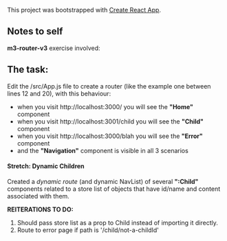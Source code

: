 This project was bootstrapped with [Create React App](https://github.com/facebook/create-react-app).

## Notes to self

**m3-router-v3** exercise involved:

## The task:
Edit the /src/App.js file to create a router (like the example one between lines 12 and 20), with this behaviour:
* when you visit http://localhost:3000/ you will see the __"Home"__ component
* when you visit http://localhost:3001/child you will see the __"Child"__ component
* when you visit http://localhost:3000/blah you will see the __"Error"__ component
* and the __"Navigation"__ component is visible in all 3 scenarios

#### Stretch: Dynamic Children
Created a _*dynamic route*_ (and dynamic NavList) of several __":Child"__ components related to a store list of objects that have id/name and content associated with them.

**REITERATIONS TO DO:** 
1. Should pass store list as a prop to Child instead of importing it directly.
2. Route to error page if path is '/child/not-a-childId'